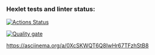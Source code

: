 ### Hexlet tests and linter status:
[![Actions Status](https://github.com/EgorDanilov95/backend-project-44/actions/workflows/hexlet-check.yml/badge.svg)](https://github.com/EgorDanilov95/backend-project-44/actions)

[![Quality gate](https://sonarcloud.io/api/project_badges/quality_gate?project=EgorDanilov95_backend-project-44)](https://sonarcloud.io/summary/new_code?id=EgorDanilov95_backend-project-44)

https://asciinema.org/a/0XcSKWQT6Q8IwHr67TFzhStB8
